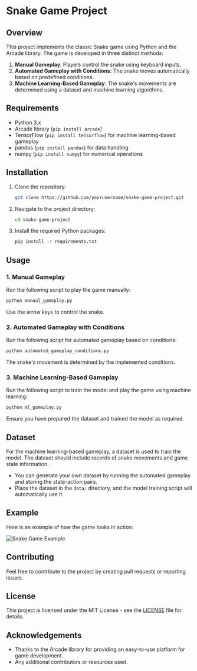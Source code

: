 
# Snake Game Project

## Overview

This project implements the classic Snake game using Python and the Arcade library. The game is developed in three distinct methods:

1. **Manual Gameplay**: Players control the snake using keyboard inputs.
2. **Automated Gameplay with Conditions**: The snake moves automatically based on predefined conditions.
3. **Machine Learning-Based Gameplay**: The snake's movements are determined using a dataset and machine learning algorithms.

## Requirements

- Python 3.x
- Arcade library (`pip install arcade`)
- TensorFlow (`pip install tensorflow`) for machine learning-based gameplay
- pandas (`pip install pandas`) for data handling
- numpy (`pip install numpy`) for numerical operations

## Installation

1. Clone the repository:
   ```bash
   git clone https://github.com/yourusername/snake-game-project.git
   ```
2. Navigate to the project directory:
   ```bash
   cd snake-game-project
   ```
3. Install the required Python packages:
   ```bash
   pip install -r requirements.txt
   ```

## Usage

### 1. Manual Gameplay

Run the following script to play the game manually:
```bash
python manual_gameplay.py
```
Use the arrow keys to control the snake.

### 2. Automated Gameplay with Conditions

Run the following script for automated gameplay based on conditions:
```bash
python automated_gameplay_conditions.py
```
The snake's movement is determined by the implemented conditions.

### 3. Machine Learning-Based Gameplay

Run the following script to train the model and play the game using machine learning:
```bash
python ml_gameplay.py
```
Ensure you have prepared the dataset and trained the model as required.

## Dataset

For the machine learning-based gameplay, a dataset is used to train the model. The dataset should include records of snake movements and game state information.

- You can generate your own dataset by running the automated gameplay and storing the state-action pairs.
- Place the dataset in the `data/` directory, and the model training script will automatically use it.

## Example

Here is an example of how the game looks in action:

![Snake Game Example](data/)

## Contributing

Feel free to contribute to the project by creating pull requests or reporting issues.

## License

This project is licensed under the MIT License - see the [LICENSE](LICENSE) file for details.

## Acknowledgements

- Thanks to the Arcade library for providing an easy-to-use platform for game development.
- Any additional contributors or resources used.
